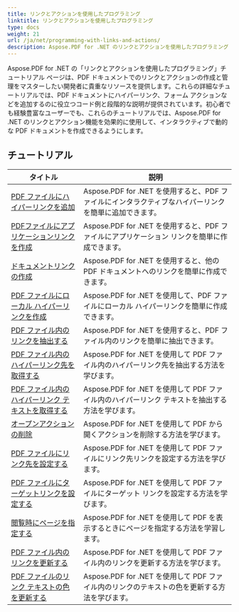 ```yaml
---
title: リンクとアクションを使用したプログラミング
linktitle: リンクとアクションを使用したプログラミング
type: docs
weight: 21
url: /ja/net/programming-with-links-and-actions/
description: Aspose.PDF for .NET のリンクとアクションを使用したプログラミング チュートリアルは、PDF ドキュメントでのインタラクティブ リンクの作成と管理を習得するための包括的なリソースです。
---
```

Aspose.PDF for .NET の「リンクとアクションを使用したプログラミング」チュートリアル ページは、PDF ドキュメントでのリンクとアクションの作成と管理をマスターしたい開発者に貴重なリソースを提供します。これらの詳細なチュートリアルでは、PDF ドキュメントにハイパーリンク、フォーム アクションなどを追加するのに役立つコード例と段階的な説明が提供されています。初心者でも経験豊富なユーザーでも、これらのチュートリアルでは、Aspose.PDF for .NET のリンクとアクション機能を効果的に使用して、インタラクティブで動的な PDF ドキュメントを作成できるようにします。

## チュートリアル
| タイトル | 説明 |
| --- | --- | 
| [PDF ファイルにハイパーリンクを追加](./add-hyperlink/) | Aspose.PDF for .NET を使用すると、PDF ファイルにインタラクティブなハイパーリンクを簡単に追加できます。 |  
| [PDFファイルにアプリケーションリンクを作成](./create-application-link/) | Aspose.PDF for .NET を使用すると、PDF ファイルにアプリケーション リンクを簡単に作成できます。 |  
| [ドキュメントリンクの作成](./create-document-link/) | Aspose.PDF for .NET を使用すると、他の PDF ドキュメントへのリンクを簡単に作成できます。 |  
| [PDF ファイルにローカル ハイパーリンクを作成](./create-local-hyperlink/) | Aspose.PDF for .NET を使用して、PDF ファイルにローカル ハイパーリンクを簡単に作成できます。 |  
| [PDF ファイル内のリンクを抽出する](./extract-links/) | Aspose.PDF for .NET を使用すると、PDF ファイル内のリンクを簡単に抽出できます。 |  
| [PDF ファイル内のハイパーリンク先を取得する](./get-hyperlink-destinations/) | Aspose.PDF for .NET を使用して PDF ファイル内のハイパーリンク先を抽出する方法を学びます。 |  
| [PDF ファイル内のハイパーリンク テキストを取得する](./get-hyperlink-text/) | Aspose.PDF for .NET を使用して PDF ファイル内のハイパーリンク テキストを抽出する方法を学びます。 |  
| [オープンアクションの削除](./remove-open-action/) | Aspose.PDF for .NET を使用して PDF から開くアクションを削除する方法を学びます。 |  
| [PDF ファイルにリンク先を設定する](./set-destination-link/) | Aspose.PDF for .NET を使用して PDF ファイルにリンク先リンクを設定する方法を学びます。 |  
| [PDF ファイルにターゲットリンクを設定する](./set-target-link/) | Aspose.PDF for .NET を使用して PDF ファイルにターゲット リンクを設定する方法を学びます。 |  
| [閲覧時にページを指定する](./specify-page-when-viewing/) | Aspose.PDF for .NET を使用して PDF を表示するときにページを指定する方法を学習します。 |  
| [PDF ファイル内のリンクを更新する](./update-links/) | Aspose.PDF for .NET を使用して PDF ファイル内のリンクを更新する方法を学びます。 |  
| [PDF ファイルのリンク テキストの色を更新する](./update-link-text-color/) | Aspose.PDF for .NET を使用して PDF ファイル内のリンクのテキストの色を更新する方法を学びます。 |  